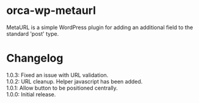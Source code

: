 orca-wp-metaurl
===============

MetaURL is a simple WordPress plugin for adding an
additional field to the standard 'post' type.

Changelog
=========

1.0.3: Fixed an issue with URL validation.  
1.0.2: URL cleanup. Helper javascript has been added.  
1.0.1: Allow button to be positioned centrally.  
1.0.0: Initial release.  
